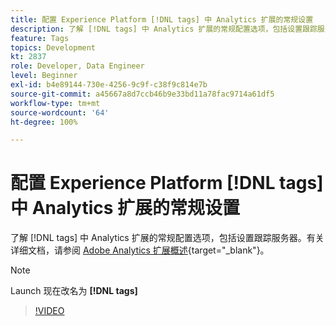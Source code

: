 ```yaml
---
title: 配置 Experience Platform [!DNL tags] 中 Analytics 扩展的常规设置
description: 了解 [!DNL tags] 中 Analytics 扩展的常规配置选项，包括设置跟踪服务器。
feature: Tags
topics: Development
kt: 2837
role: Developer, Data Engineer
level: Beginner
exl-id: b4e89144-730e-4256-9c9f-c38f9c814e7b
source-git-commit: a45667a8d7ccb46b9e33bd11a78fac9714a61df5
workflow-type: tm+mt
source-wordcount: '64'
ht-degree: 100%

---
```


# 配置 Experience Platform [!DNL tags] 中 Analytics 扩展的常规设置

了解 [!DNL tags] 中 Analytics 扩展的常规配置选项，包括设置跟踪服务器。有关详细文档，请参阅 [Adobe Analytics 扩展概述](https://experienceleague.adobe.com/docs/experience-platform/tags/extensions/client/analytics/overview.html){target="_blank"}。

>[!NOTE]
>
> Launch 现在改名为 **[!DNL tags]**

>[!VIDEO](https://video.tv.adobe.com/v/27093/?quality=12&learn=on)
